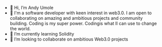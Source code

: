 
- 👋 Hi, I’m Andy Umole
- 👀 I'm a software developer with keen interest in web3.0. I am open to collaborating on amazing and ambitious projects and community building. Coding is my super power. Codingis what II can use to change the world. 
- 🌱 I’m currently learning Solidity
- 💞️ I’m looking to collaborate on ambitious Web3.0 projects

<!---
umole/umole is a ✨ special ✨ repository because its `README.md` (this file) appears on your GitHub profile.
You can click the Preview link to take a look at your changes.
--->
